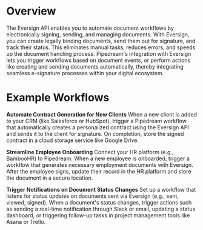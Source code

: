# Overview

The Eversign API enables you to automate document workflows by electronically signing, sending, and managing documents. With Eversign, you can create legally binding documents, send them out for signature, and track their status. This eliminates manual tasks, reduces errors, and speeds up the document handling process. Pipedream's integration with Eversign lets you trigger workflows based on document events, or perform actions like creating and sending documents automatically, thereby integrating seamless e-signature processes within your digital ecosystem.

# Example Workflows

**Automate Contract Generation for New Clients**
When a new client is added to your CRM (like Salesforce or HubSpot), trigger a Pipedream workflow that automatically creates a personalized contract using the Eversign API and sends it to the client for signature. On completion, store the signed contract in a cloud storage service like Google Drive.

**Streamline Employee Onboarding**
Connect your HR platform (e.g., BambooHR) to Pipedream. When a new employee is onboarded, trigger a workflow that generates necessary employment documents with Eversign. After the employee signs, update their record in the HR platform and store the document in a secure location.

**Trigger Notifications on Document Status Changes**
Set up a workflow that listens for status updates on documents sent via Eversign (e.g., sent, viewed, signed). When a document's status changes, trigger actions such as sending a real-time notification through Slack or email, updating a status dashboard, or triggering follow-up tasks in project management tools like Asana or Trello.
